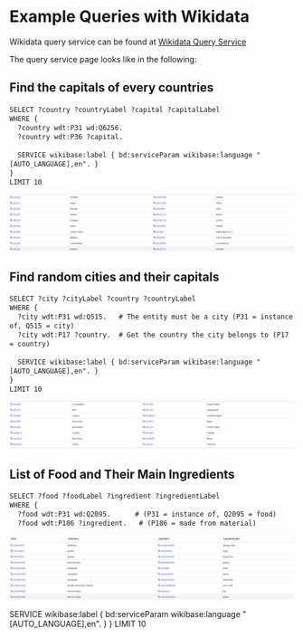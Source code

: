 # Example Queries with Wikidata

Wikidata query service can be found at <a href="https://query.wikidata.org/">Wikidata Query Service</a>

 The query service page looks like in the following:
 

## Find the capitals of every countries

```sparql
SELECT ?country ?countryLabel ?capital ?capitalLabel 
WHERE {
  ?country wdt:P31 wd:Q6256.
  ?country wdt:P36 ?capital.
  
  SERVICE wikibase:label { bd:serviceParam wikibase:language "[AUTO_LANGUAGE],en". }
}
LIMIT 10

```

<p align="center">
  <img src="assets/wiki_images/exp1.png" width="900">
</p>


## Find random cities and their capitals

```sparql
SELECT ?city ?cityLabel ?country ?countryLabel
WHERE {
  ?city wdt:P31 wd:Q515.   # The entity must be a city (P31 = instance of, Q515 = city)
  ?city wdt:P17 ?country.  # Get the country the city belongs to (P17 = country)
  
  SERVICE wikibase:label { bd:serviceParam wikibase:language "[AUTO_LANGUAGE],en". }
}
LIMIT 10
 ```

<p align="center">
  <img src="assets/wiki_images/exp2.png" width="900">
</p>

## List of Food and Their Main Ingredients

```sparql
SELECT ?food ?foodLabel ?ingredient ?ingredientLabel
WHERE {
  ?food wdt:P31 wd:Q2095.      # (P31 = instance of, Q2095 = food)
  ?food wdt:P186 ?ingredient.   # (P186 = made from material)
```


<p align="center">
  <img src="assets/wiki_images/exp3.png" width="900">
</p>

  SERVICE wikibase:label { bd:serviceParam wikibase:language "[AUTO_LANGUAGE],en". }
}
LIMIT 10
```

